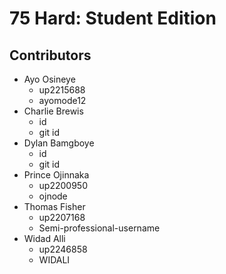 # 75 Hard: Student Edition

## Contributors
- Ayo Osineye
  - up2215688
  - ayomode12
- Charlie Brewis
  - id
  - git id
- Dylan Bamgboye
  - id
  - git id
- Prince Ojinnaka
  - up2200950
  - ojnode
- Thomas Fisher
  - up2207168
  - Semi-professional-username
- Widad Alli
  - up2246858
  - WIDALI


<!--

**Here are some ideas to get you started:**

🙋‍♀️ A short introduction - what is your organization all about?
🌈 Contribution guidelines - how can the community get involved?
👩‍💻 Useful resources - where can the community find your docs? Is there anything else the community should know?
🍿 Fun facts - what does your team eat for breakfast?
🧙 Remember, you can do mighty things with the power of [Markdown](https://docs.github.com/github/writing-on-github/getting-started-with-writing-and-formatting-on-github/basic-writing-and-formatting-syntax)
-->
